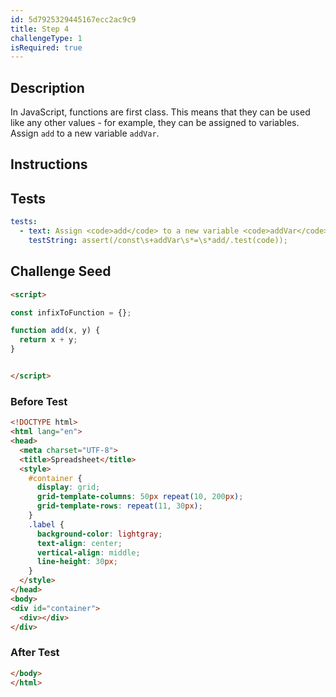 ```yaml
---
id: 5d7925329445167ecc2ac9c9
title: Step 4
challengeType: 1
isRequired: true
---
```


## Description
<section id='description'>
In JavaScript, functions are first class.
This means that they can be used like any other values - for example, they can be assigned to variables.
Assign <code>add</code> to a new variable <code>addVar</code>.
</section>

## Instructions
<section id='instructions'>

</section>

## Tests
<section id='tests'>

```yml
tests:
  - text: Assign <code>add</code> to a new variable <code>addVar</code>.
    testString: assert(/const\s+addVar\s*=\s*add/.test(code));

```

</section>

## Challenge Seed
<section id='challengeSeed'>

<div id='html-seed'>

```html
<script>

const infixToFunction = {};

function add(x, y) {
  return x + y;
}


</script>
```

</div>


### Before Test
<div id='html-setup'>

```html
<!DOCTYPE html>
<html lang="en">
<head>
  <meta charset="UTF-8">
  <title>Spreadsheet</title>
  <style>
    #container {
      display: grid;
      grid-template-columns: 50px repeat(10, 200px);
      grid-template-rows: repeat(11, 30px);
    }
    .label {
      background-color: lightgray;
      text-align: center;
      vertical-align: middle;
      line-height: 30px;
    }
  </style>
</head>
<body>
<div id="container">
  <div></div>
</div>
```

</div>


### After Test
<div id='html-teardown'>

```html
</body>
</html>
```

</div>


</section>
